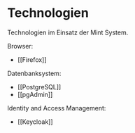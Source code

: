 # Technologien

Technologien im Einsatz der Mint System.

Browser:

* [[Firefox]]

Datenbanksystem:

* [[PostgreSQL]]
* [[pgAdmin]]

Identity and Access Management:

* [[Keycloak]]
